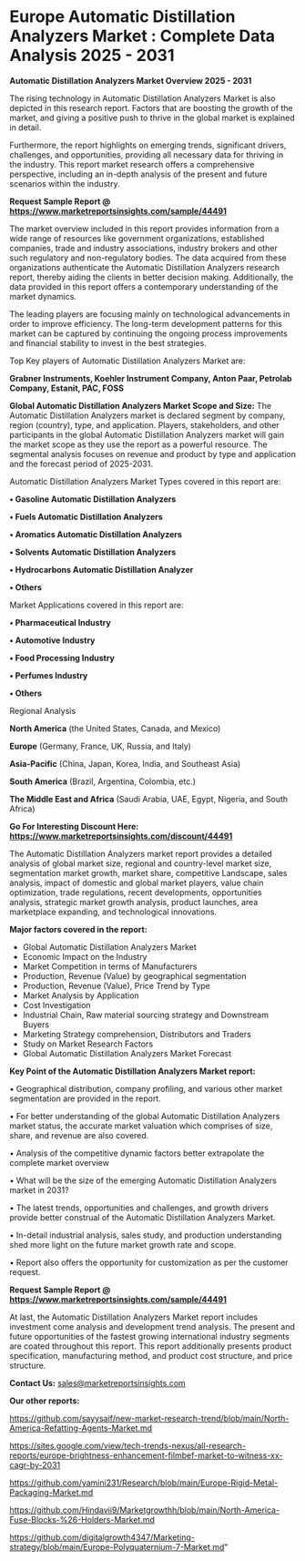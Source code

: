 # Europe Automatic Distillation Analyzers Market : Complete Data Analysis 2025 - 2031

<Strong> Automatic Distillation Analyzers Market Overview 2025 - 2031</strong>

The rising technology in Automatic Distillation Analyzers Market is also depicted in this research report. Factors that are boosting the growth of the market, and giving a positive push to thrive in the global market is explained in detail.

Furthermore, the report highlights on emerging trends, significant drivers, challenges, and opportunities, providing all necessary data for thriving in the industry. This report market research offers a comprehensive perspective, including an in-depth analysis of the present and future scenarios within the industry.

<strong>Request Sample Report @ <a href=https://www.marketreportsinsights.com/sample/44491>https://www.marketreportsinsights.com/sample/44491</a></strong>

The market overview included in this report provides information from a wide range of resources like government organizations, established companies, trade and industry associations, industry brokers and other such regulatory and non-regulatory bodies. The data acquired from these organizations authenticate the Automatic Distillation Analyzers research report, thereby aiding the clients in better decision making. Additionally, the data provided in this report offers a contemporary understanding of the market dynamics.

The leading players are focusing mainly on technological advancements in order to improve efficiency. The long-term development patterns for this market can be captured by continuing the ongoing process improvements and financial stability to invest in the best strategies.

Top Key players of Automatic Distillation Analyzers Market are:

<strong>Grabner Instruments, Koehler Instrument Company, Anton Paar, Petrolab Company, Estanit, PAC, FOSS</strong>

<strong><b>Global Automatic Distillation Analyzers Market Scope and Size:</b></strong>
The Automatic Distillation Analyzers market is declared segment by company, region (country), type, and application. Players, stakeholders, and other participants in the global Automatic Distillation Analyzers market will gain the market scope as they use the report as a powerful resource. The segmental analysis focuses on revenue and product by type and application and the forecast period of 2025-2031.

Automatic Distillation Analyzers Market Types covered in this report are:

<strong>•  Gasoline Automatic Distillation Analyzers

•  Fuels Automatic Distillation Analyzers

•  Aromatics Automatic Distillation Analyzers

•  Solvents Automatic Distillation Analyzers

•  Hydrocarbons Automatic Distillation Analyzer

•  Others</strong>

Market Applications covered in this report are:

<strong>•  Pharmaceutical Industry

•  Automotive Industry

•  Food Processing Industry

•  Perfumes Industry

•  Others</strong> 

Regional Analysis

<strong>North America</strong> (the United States, Canada, and Mexico)

<strong>Europe</strong> (Germany, France, UK, Russia, and Italy)

<strong>Asia-Pacific</strong> (China, Japan, Korea, India, and Southeast Asia)

<strong>South America</strong> (Brazil, Argentina, Colombia, etc.)

<strong>The Middle East and Africa</strong> (Saudi Arabia, UAE, Egypt, Nigeria, and South Africa)

<strong>Go For Interesting Discount Here: <a href=https://www.marketreportsinsights.com/discount/44491>https://www.marketreportsinsights.com/discount/44491</a></strong>

The Automatic Distillation Analyzers market report provides a detailed analysis of global market size, regional and country-level market size, segmentation market growth, market share, competitive Landscape, sales analysis, impact of domestic and global market players, value chain optimization, trade regulations, recent developments, opportunities analysis, strategic market growth analysis, product launches, area marketplace expanding, and technological innovations.

<strong><b>Major factors covered in the report:</b></strong>
<ul>
  <li>Global Automatic Distillation Analyzers Market </li>
  <li>Economic Impact on the Industry</li>
  <li>Market Competition in terms of Manufacturers</li>
  <li>Production, Revenue (Value) by geographical segmentation</li>
  <li>Production, Revenue (Value), Price Trend by Type</li>
  <li>Market Analysis by Application</li>
  <li>Cost Investigation</li>
  <li>Industrial Chain, Raw material sourcing strategy and Downstream Buyers</li>
  <li>Marketing Strategy comprehension, Distributors and Traders</li>
  <li>Study on Market Research Factors</li>
  <li>Global Automatic Distillation Analyzers Market Forecast</li>
</ul>

<strong><b>Key Point of the Automatic Distillation Analyzers Market report:</b></strong>

• Geographical distribution, company profiling, and various other market segmentation are provided in the report.

• For better understanding of the global Automatic Distillation Analyzers market status, the accurate market valuation which comprises of size, share, and revenue are also covered.

• Analysis of the competitive dynamic factors better extrapolate the complete market overview

• What will be the size of the emerging Automatic Distillation Analyzers market in 2031?

• The latest trends, opportunities and challenges, and growth drivers provide better construal of the Automatic Distillation Analyzers Market.

• In-detail industrial analysis, sales study, and production understanding shed more light on the future market growth rate and scope.

• Report also offers the opportunity for customization as per the customer request.

<strong>Request Sample Report @ <a href=https://www.marketreportsinsights.com/sample/44491>https://www.marketreportsinsights.com/sample/44491</a></strong>

At last, the Automatic Distillation Analyzers Market report includes investment come analysis and development trend analysis. The present and future opportunities of the fastest growing international industry segments are coated throughout this report. This report additionally presents product specification, manufacturing method, and product cost structure, and price structure.

<strong>Contact Us:</strong>
sales@marketreportsinsights.com

<strong>Our other reports:</strong>

<a href=https://github.com/sayysaif/new-market-research-trend/blob/main/North-America-Refatting-Agents-Market.md>https://github.com/sayysaif/new-market-research-trend/blob/main/North-America-Refatting-Agents-Market.md</a>

<a href=https://sites.google.com/view/tech-trends-nexus/all-research-reports/europe-brightness-enhancement-filmbef-market-to-witness-xx-cagr-by-2031>https://sites.google.com/view/tech-trends-nexus/all-research-reports/europe-brightness-enhancement-filmbef-market-to-witness-xx-cagr-by-2031</a>

<a href=https://github.com/yamini231/Research/blob/main/Europe-Rigid-Metal-Packaging-Market.md>https://github.com/yamini231/Research/blob/main/Europe-Rigid-Metal-Packaging-Market.md</a>

<a href=https://github.com/Hindavii9/Marketgrowthh/blob/main/North-America-Fuse-Blocks-%26-Holders-Market.md>https://github.com/Hindavii9/Marketgrowthh/blob/main/North-America-Fuse-Blocks-%26-Holders-Market.md</a>

<a href=https://github.com/digitalgrowth4347/Marketing-strategy/blob/main/Europe-Polyquaternium-7-Market.md>https://github.com/digitalgrowth4347/Marketing-strategy/blob/main/Europe-Polyquaternium-7-Market.md</a>"
